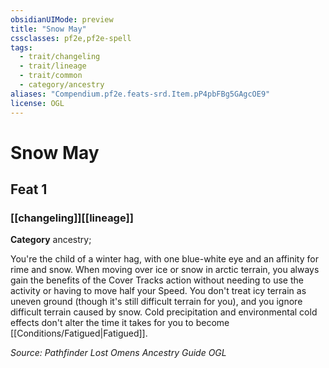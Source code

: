 ```yaml
---
obsidianUIMode: preview
title: "Snow May"
cssclasses: pf2e,pf2e-spell
tags:
  - trait/changeling
  - trait/lineage
  - trait/common
  - category/ancestry
aliases: "Compendium.pf2e.feats-srd.Item.pP4pbFBg5GAgcOE9"
license: OGL
---
```

# Snow May
## Feat 1
### [[changeling]][[lineage]]

**Category** ancestry; 




You're the child of a winter hag, with one blue-white eye and an affinity for rime and snow. When moving over ice or snow in arctic terrain, you always gain the benefits of the Cover Tracks action without needing to use the activity or having to move half your Speed. You don't treat icy terrain as uneven ground (though it's still difficult terrain for you), and you ignore difficult terrain caused by snow. Cold precipitation and environmental cold effects don't alter the time it takes for you to become [[Conditions/Fatigued|Fatigued]].

*Source: Pathfinder Lost Omens Ancestry Guide*
*OGL*